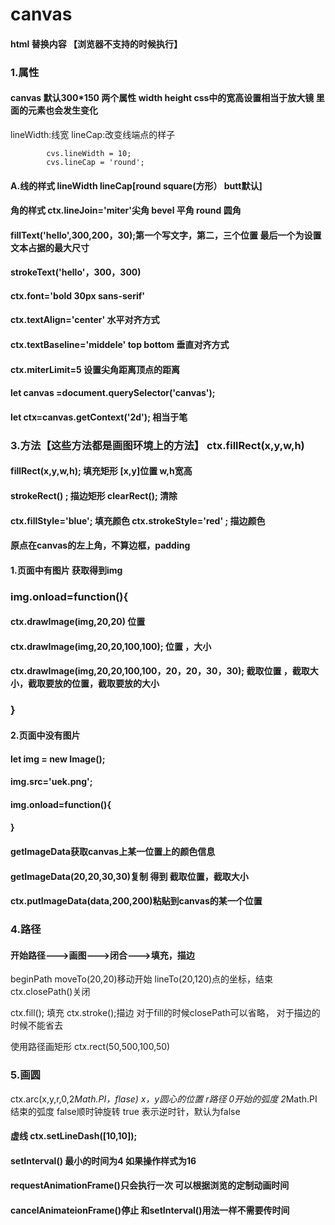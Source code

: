 #             canvas

#### html    <canvas>替换内容   【浏览器不支持的时候执行】</canvas>

### 1.属性

#### canvas 默认300*150     两个属性  width    height        css中的宽高设置相当于放大镜    里面的元素也会发生变化

lineWidth:线宽       lineCap:改变线端点的样子

```
 		cvs.lineWidth = 10;
		cvs.lineCap = 'round';
```

#### A.线的样式     lineWidth        lineCap[round   square(方形）    butt默认]

#### 角的样式    ctx.lineJoin='miter'尖角     bevel   平角      round   圆角

#### fillText('hello',300,200，30);第一个写文字，第二，三个位置   最后一个为设置文本占据的最大尺寸

#### strokeText('hello'，300，300)

#### ctx.font='bold 30px sans-serif'

#### ctx.textAlign='center'    水平对齐方式

#### ctx.textBaseline='middele'      top     bottom     垂直对齐方式

#### ctx.miterLimit=5      设置尖角距离顶点的距离

#### let  canvas  =document.querySelector('canvas');

#### let ctx=canvas.getContext('2d');   相当于笔

### 3.方法【这些方法都是画图环境上的方法】 ctx.fillRect(x,y,w,h)

#### fillRect(x,y,w,h);   填充矩形  [x,y]位置     w,h宽高

####   strokeRect()  ;  描边矩形     clearRect();   清除

#### ctx.fillStyle='blue';   填充颜色    ctx.strokeStyle='red'  ;     描边颜色

#### 原点在canvas的左上角，不算边框，padding



#### 1.页面中有图片   获取得到img

### img.onload=function(){

#### ctx.drawImage(img,20,20)   位置

#### ctx.drawImage(img,20,20,100,100);   位置 ，大小

####  ctx.drawImage(img,20,20,100,100，20，20，30，30);   截取位置 ，截取大小，截取要放的位置，截取要放的大小

### }

#### 2.页面中没有图片   

####  let   img = new    Image();

#### img.src='uek.png';

#### img.onload=function(){

#### }

#### getImageData获取canvas上某一位置上的颜色信息

#### getImageData(20,20,30,30)复制    得到  截取位置，截取大小

#### ctx.putImageData(data,200,200)粘贴到canvas的某一个位置

### 4.路径

#### 开始路径--->画图--->闭合--->填充，描边

beginPath      moveTo(20,20)移动开始       lineTo(20,120)点的坐标，结束   ctx.closePath()关闭

ctx.fill();    填充           ctx.stroke();描边    对于fill的时候closePath可以省略，   对于描边的时候不能省去

使用路径画矩形   ctx.rect(50,500,100,50)

### 5.画圆

ctx.arc(x,y,r,0,2*Math.PI，flase)    x，y圆心的位置 r路径     0开始的弧度    2*Math.PI结束的弧度     false顺时钟旋转     true   表示逆时针，默认为false

#### 虚线   ctx.setLineDash([10,10]);

#### setInterval()   最小的时间为4    如果操作样式为16





#### requestAnimationFrame()只会执行一次    可以根据浏览的定制动画时间

#### cancelAnimateionFrame()停止          和setInterval()用法一样不需要传时间